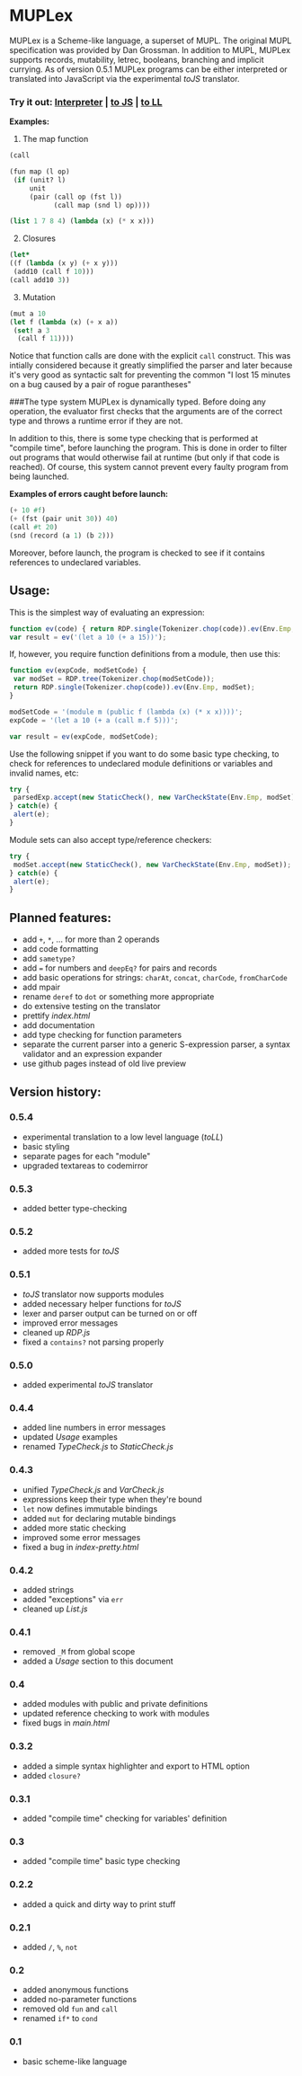 MUPLex
======

MUPLex is a Scheme-like language, a superset of MUPL. The original MUPL specification was provided by Dan Grossman.
In addition to MUPL, MUPLex supports records, mutability, letrec, booleans, branching and implicit currying.
As of version 0.5.1 MUPLex programs can be either interpreted or translated into JavaScript via the experimental *toJS* translator.

### Try it out: [Interpreter](http://adrianton3.github.io/muplex/main-parse.html) | [to JS](http://adrianton3.github.io/muplex/main-tojs.html) | [to LL](http://adrianton3.github.io/muplex/main-toll.html)

**Examples:**

1. The map function

 ```scheme
(call

 (fun map (l op)
  (if (unit? l)
      unit
      (pair (call op (fst l))
            (call map (snd l) op))))

 (list 1 7 8 4) (lambda (x) (* x x)))
```

2. Closures

 ```scheme
(let*
 ((f (lambda (x y) (+ x y)))
  (add10 (call f 10)))
 (call add10 3))
```

3. Mutation

 ```scheme
(mut a 10
 (let f (lambda (x) (+ x a))
  (set! a 3
   (call f 11))))
```

Notice that function calls are done with the explicit `call` construct.
This was intially considered because it greatly simplified the parser and later because
it's very good as syntactic salt for preventing the common "I lost 15 minutes on a bug caused by a pair of rogue parantheses"


###The type system
MUPLex is dynamically typed. Before doing any operation, the evaluator first checks that the arguments
are of the correct type and throws a runtime error if they are not.

In addition to this, there is some type checking that is performed at "compile time", before launching the program.
This is done in order to filter out programs that would otherwise fail at runtime (but only if that code is reached).
Of course, this system cannot prevent every faulty program from being launched.

**Examples of errors caught before launch:**

```scheme
(+ 10 #f)
(+ (fst (pair unit 30)) 40)
(call #t 20)
(snd (record (a 1) (b 2)))
```

Moreover, before launch, the program is checked to see if it contains references to undeclared variables.

Usage:
------

This is the simplest way of evaluating an expression:

```js
function ev(code) { return RDP.single(Tokenizer.chop(code)).ev(Env.Emp, ModuleSet.getEmp()); }
var result = ev('(let a 10 (+ a 15))');
```

If, however, you require function definitions from a module, then use this:

```js
function ev(expCode, modSetCode) {
 var modSet = RDP.tree(Tokenizer.chop(modSetCode));
 return RDP.single(Tokenizer.chop(code)).ev(Env.Emp, modSet);
}

modSetCode = '(module m (public f (lambda (x) (* x x))))';
expCode = '(let a 10 (+ a (call m.f 5)))';

var result = ev(expCode, modSetCode);
```

Use the following snippet if you want to do some basic type checking, to check for references to
undeclared module definitions or variables and invalid names, etc:

```js
try {
 parsedExp.accept(new StaticCheck(), new VarCheckState(Env.Emp, modSet));
} catch(e) {
 alert(e);
}
```

Module sets can also accept type/reference checkers:

```js
try {
 modSet.accept(new StaticCheck(), new VarCheckState(Env.Emp, modSet));
} catch(e) {
 alert(e);
}
```

Planned features:
-----------------

* add `+`, `*`, ... for more than 2 operands
* add code formatting
* add `sametype?`
* add `=` for numbers and `deepEq?` for pairs and records
* add basic operations for strings: `charAt`, `concat`, `charCode`, `fromCharCode`
* add mpair
* rename `deref` to `dot` or something more appropriate
* do extensive testing on the translator
* prettify *index.html*
* add documentation
* add type checking for function parameters
* separate the current parser into a generic S-expression parser, a syntax validator and an expression expander
* use github pages instead of old live preview

Version history:
----------------

### 0.5.4

* experimental translation to a low level language (*toLL*)
* basic styling
* separate pages for each "module"
* upgraded textareas to codemirror

### 0.5.3

* added better type-checking

### 0.5.2

* added more tests for *toJS*

### 0.5.1

* *toJS* translator now supports modules
* added necessary helper functions for *toJS*
* lexer and parser output can be turned on or off
* improved error messages
* cleaned up *RDP.js*
* fixed a `contains?` not parsing properly

### 0.5.0

* added experimental *toJS* translator

### 0.4.4

* added line numbers in error messages
* updated *Usage* examples
* renamed *TypeCheck.js* to *StaticCheck.js*

### 0.4.3

* unified *TypeCheck.js* and *VarCheck.js*
* expressions keep their type when they're bound
* `let` now defines immutable bindings
* added `mut` for declaring mutable bindings
* added more static checking
* improved some error messages
* fixed a bug in *index-pretty.html*

### 0.4.2

* added strings
* added "exceptions" via `err`
* cleaned up *List.js*

### 0.4.1

* removed `_M` from global scope
* added a *Usage* section to this document

### 0.4

* added modules with public and private definitions
* updated reference checking to work with modules
* fixed bugs in *main.html*

### 0.3.2

* added a simple syntax highlighter and export to HTML option
* added `closure?`

### 0.3.1

* added "compile time" checking for variables' definition

### 0.3

* added "compile time" basic type checking

### 0.2.2

* added a quick and dirty way to print stuff

### 0.2.1

* added `/`, `%`, `not`

### 0.2

* added anonymous functions
* added no-parameter functions
* removed old `fun` and `call`
* renamed `if*` to `cond`

### 0.1

* basic scheme-like language
